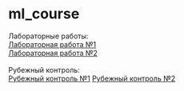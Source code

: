 # ml_course
Лабораторные работы:<br>
<a href='https://nbviewer.jupyter.org/github/NazarovMM/ml_course/blob/master/Lab1/Lab1.ipynb'>Лабораторная работа №1<a><br>
<a href='https://nbviewer.jupyter.org/github/NazarovMM/ml_course/blob/master/Lab2/Lab2.ipynb'>Лабораторная работа №2<a><br>
  <br>
Рубежный контроль:<br>
<a href='https://nbviewer.jupyter.org/github/NazarovMM/ml_course/blob/master/%D0%A0%D0%9A/RK.ipynb'>Рубежный контроль №1<a>
<a href='https://github.com/NazarovMM/ml_course/blob/master/PK2/PK2.pdf'>Рубежный контроль №2<a>
